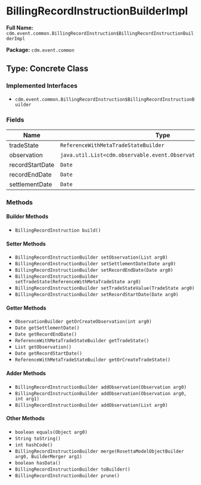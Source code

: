 # BillingRecordInstructionBuilderImpl

**Full Name:** `cdm.event.common.BillingRecordInstruction$BillingRecordInstructionBuilderImpl`

**Package:** `cdm.event.common`

## Type: Concrete Class

### Implemented Interfaces

- `cdm.event.common.BillingRecordInstruction$BillingRecordInstructionBuilder`

### Fields

| Name | Type | Description |
|------|------|-------------|
| tradeState | `ReferenceWithMetaTradeStateBuilder` |  |
| observation | `java.util.List<cdm.observable.event.Observation$ObservationBuilder>` |  |
| recordStartDate | `Date` |  |
| recordEndDate | `Date` |  |
| settlementDate | `Date` |  |

### Methods

#### Builder Methods

- `BillingRecordInstruction build()`

#### Setter Methods

- `BillingRecordInstructionBuilder setObservation(List arg0)`
- `BillingRecordInstructionBuilder setSettlementDate(Date arg0)`
- `BillingRecordInstructionBuilder setRecordEndDate(Date arg0)`
- `BillingRecordInstructionBuilder setTradeState(ReferenceWithMetaTradeState arg0)`
- `BillingRecordInstructionBuilder setTradeStateValue(TradeState arg0)`
- `BillingRecordInstructionBuilder setRecordStartDate(Date arg0)`

#### Getter Methods

- `ObservationBuilder getOrCreateObservation(int arg0)`
- `Date getSettlementDate()`
- `Date getRecordEndDate()`
- `ReferenceWithMetaTradeStateBuilder getTradeState()`
- `List getObservation()`
- `Date getRecordStartDate()`
- `ReferenceWithMetaTradeStateBuilder getOrCreateTradeState()`

#### Adder Methods

- `BillingRecordInstructionBuilder addObservation(Observation arg0)`
- `BillingRecordInstructionBuilder addObservation(Observation arg0, int arg1)`
- `BillingRecordInstructionBuilder addObservation(List arg0)`

#### Other Methods

- `boolean equals(Object arg0)`
- `String toString()`
- `int hashCode()`
- `BillingRecordInstructionBuilder merge(RosettaModelObjectBuilder arg0, BuilderMerger arg1)`
- `boolean hasData()`
- `BillingRecordInstructionBuilder toBuilder()`
- `BillingRecordInstructionBuilder prune()`

